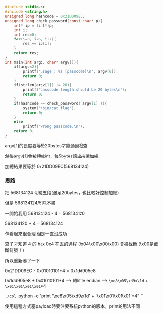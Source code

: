 ```c
#include <stdio.h>
#include <string.h>
unsigned long hashcode = 0x21DD09EC;
unsigned long check_password(const char* p){
	int* ip = (int*)p;
	int i;
	int res=0;
	for(i=0; i<5; i++){
		res += ip[i];
	}
	return res;
}
int main(int argc, char* argv[]){
	if(argc<2){
		printf("usage : %s [passcode]\n", argv[0]);
		return 0;
	}
	if(strlen(argv[1]) != 20){
		printf("passcode length should be 20 bytes\n");
		return 0;
	}
	if(hashcode == check_password( argv[1] )){
		system("/bin/cat flag");
		return 0;
	}
	else
		printf("wrong passcode.\n");
	return 0;
}
```

argv[1]的長度要等於20bytes才能通過檢查

然後argv[1]會被轉成int，每5bytes讀出來做加總

加總結果要等於 0x21DD09EC(568134124)

### 思路

把 568134124 切成五段(滿足20bytes，也比較好控制加總)

但是 568134124/5 除不盡

一開始我用 568134124 - 4 = 568134120

568134120 + 4 = 568134124

乍看起來很合理 但是一直沒成功

查了才知道 4 的 hex 0x4 在丟的過程 (\x04\x00\x00\x00) 會被截斷 (\x00是截斷符號！)

所以重新湊了一下

0x21DD09EC - 0x01010101*4 = 0x1dd905e8

0x1dd905e8 + 0x01010101*4 --> 轉little endian --> `\xe8\x05\xd9x\1d` + `\x01\x01\x01\x01`*4

`./col `python -c "print '\xe8\x05\xd9\x1d' + '\x01\x01\x01\x01'*4" ``

使用這種方式塞payload時要注要系統python的版本，print的用法不同
